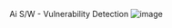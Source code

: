 Ai S/W - Vulnerability Detection
![image](https://github.com/user-attachments/assets/1cbc0cc3-3351-43cb-90fc-f6b88a839a14)
